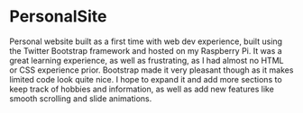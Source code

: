 # PersonalSite

Personal website built as a first time with web dev experience, built using the Twitter Bootstrap framework and hosted on my Raspberry Pi.  It was a great learning experience, as well as frustrating, as I had almost no HTML or CSS experience prior. Bootstrap made it very pleasant though as it makes  limited code look quite nice.  I hope to expand it and add more sections to keep track of hobbies and information, as well as add new features like smooth scrolling and slide animations.  
